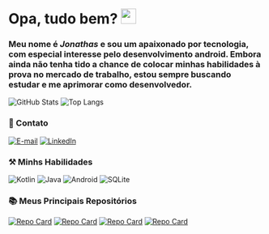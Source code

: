 
# Opa, tudo bem? <img src="https://raw.githubusercontent.com/MartinHeinz/MartinHeinz/master/wave.gif"  width="30px">


### Meu nome é *Jonathas* e sou um apaixonado por tecnologia, com especial interesse pelo desenvolvimento android. Embora ainda não tenha tido a chance de colocar minhas habilidades à prova no mercado de trabalho, estou sempre buscando estudar e me aprimorar como desenvolvedor.


![GitHub Stats](https://github-readme-stats.vercel.app/api?username=jrcruz1998&theme=transparent&bg_color=000&border_color=30A3DC&show_icons=true&icon_color=30A3DC&title_color=E94D5F&text_color=FFF&&hide=stars)
![Top Langs](https://github-readme-stats-git-masterrstaa-rickstaa.vercel.app/api/top-langs/?username=jrcruz1998&layout=compact&bg_color=000&border_color=30A3DC&title_color=E94D5F&text_color=FFF)

  

### 📧 Contato


[![E-mail](https://img.shields.io/badge/-Email-000?style=for-the-badge&logo=microsoft-outlook&logoColor=E94D5F)](mailto:jonathas-cruz@hotmail.com)
[![LinkedIn](https://img.shields.io/badge/-LinkedIn-000?style=for-the-badge&logo=linkedin&logoColor=30A3DC)](https://www.linkedin.com/in/jonathas-cruz/)

  
  

### ⚒️ Minhs Habilidades
![Kotlin](https://img.shields.io/badge/kotlin-%237F52FF.svg?style=for-the-badge&logo=kotlin&logoColor=white)
![Java](https://img.shields.io/badge/java-%23ED8B00.svg?style=for-the-badge&logo=openjdk&logoColor=white)
![Android](https://img.shields.io/badge/Android-3DDC84?style=for-the-badge&logo=android&logoColor=white)
![SQLite](https://img.shields.io/badge/sqlite-%2307405e.svg?style=for-the-badge&logo=sqlite&logoColor=white)

### 📚 Meus Principais Repositórios
[![Repo Card](https://github-readme-stats.vercel.app/api/pin/?username=jrcruz1998&repo=Convidados&bg_color=000&border_color=30A3DC&show_icons=true&icon_color=30A3DC&title_color=E94D5F&text_color=FFF)](https://github.com/jrcruz1998/Convidados)
[![Repo Card](https://github-readme-stats.vercel.app/api/pin/?username=jrcruz1998&repo=GastoViagem&bg_color=000&border_color=30A3DC&show_icons=true&icon_color=30A3DC&title_color=E94D5F&text_color=FFF)](https://github.com/jrcruz1998/GastoViagem)
[![Repo Card](https://github-readme-stats.vercel.app/api/pin/?username=jrcruz1998&repo=Motivation&bg_color=000&border_color=30A3DC&show_icons=true&icon_color=30A3DC&title_color=E94D5F&text_color=FFF)](https://github.com/jrcruz1998/Motivation)
[![Repo Card](https://github-readme-stats.vercel.app/api/pin/?username=jrcruz1998&repo=ATMConsultoria&bg_color=000&border_color=30A3DC&show_icons=true&icon_color=30A3DC&title_color=E94D5F&text_color=FFF)](https://github.com/jrcruz1998/ATMConsultoria)
